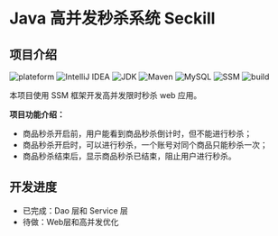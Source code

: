 # Java 高并发秒杀系统 Seckill

## 项目介绍

![plateform](https://img.shields.io/badge/plateform-windows-lightgrey.svg) 
![IntelliJ IDEA](https://img.shields.io/badge/IntelliJ%20IDEA-v2019.1.1-blue.svg) 
![JDK](https://img.shields.io/badge/JDK-v1.8.0_121-3A5FCD.svg) 
![Maven](https://img.shields.io/badge/Maven-v3.6.1-ff69b4.svg) 
![MySQL](https://img.shields.io/badge/MySQL-v8.0.15-20B2AA.svg) 
![SSM](https://img.shields.io/badge/SSM-framework-yellow.svg) 
![build](https://img.shields.io/badge/build-passing-brightgreen.svg) 

本项目使用 SSM 框架开发高并发限时秒杀 web 应用。

**项目功能介绍：**

- 商品秒杀开启前，用户能看到商品秒杀倒计时，但不能进行秒杀；
- 商品秒杀开启时，可以进行秒杀，一个账号对同个商品只能秒杀一次；
- 商品秒杀结束后，显示商品秒杀已结束，阻止用户进行秒杀。

## 开发进度
- 已完成：Dao 层和 Service 层
- 待做：Web层和高并发优化